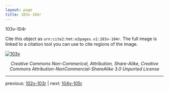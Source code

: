 ```yaml
---
layout: page
title: 103v-104r
---
```


103v-104r

Cite this object as `urn:cite2:hmt:e3pages.v1:103v-104r`. The full image is linked to a citation tool you can use to cite regions of the image.

[![103v](http://www.homermultitext.org/iipsrv?IIIF=/project/homer/pyramidal/deepzoom/hmt/e3bifolio/v1/E3_103v_104r.tif/full/800,/0/default.jpg)](http://www.homermultitext.org/ict2/?urn=urn:cite2:hmt:e3bifolio.v1:E3_103v_104r) 

<p style="text-align: center; font-style: italic;">Creative Commons Non-Commerical, Attribution, Share-Alike, Creative Commons Attribution-NonCommercial-ShareAlike 3.0 Unported License</p>

---

previous: [102v-103r](../102v-103r/) | next: [104v-105r](../104v-105r/)